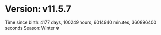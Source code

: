 # Version: v11.5.7
Time since birth: 4177 days, 100249 hours, 6014940 minutes, 360896400 seconds
Season: Winter ❄️
